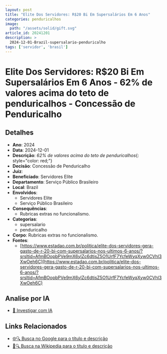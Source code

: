 ```yaml
---
layout: post
title: "Elite Dos Servidores: R$20 Bi Em Supersalários Em 6 Anos"
categories: penduricalhos 
image:
  path: "/assets/solid/gift.svg"
article_id: 20241201
description: >
  2024-12-01-Brazil-supersalario-penduricalho
tags: ['servidor', 'brasil']
---
```


# Elite Dos Servidores: R$20 Bi Em Supersalários Em 6 Anos - 62% de valores acima do teto de penduricalhos - Concessão de Penduricalho

## Detalhes
- **Ano**: 2024
- **Data**: 2024-12-01
- **Descrição**: <i class="fas fa-money-bill-wave"></i> *62% de valores acima do teto de penduricalhos*{: style="color: red;"}
- **Decisão**: Concessão de Penduricalho
- **Juiz**: 
- **Beneficiado**: Servidores Elite
- **Departamento**: Serviço Público Brasileiro
- **Local**: Brazil
- **Envolvidos**:
  - Servidores Elite
  - Serviço Público Brasileiro
- **Consequências**:
  - Rubricas extras no funcionalismo.
- **Categorias**:
  - supersalario
  - penduricalho
- **Corpo**: Rubricas extras no funcionalismo.
- **Fontes**:
  - [https://www.estadao.com.br/politica/elite-dos-servidores-gera-gasto-de-r-20-bi-com-supersalarios-nos-ultimos-6-anos/?srsltid=AfmBOopbPVe9mX6ylZc6dtisZ5O1UrfF7YcfeWyqXyw0CVhl3XwOeh6C](https://www.estadao.com.br/politica/elite-dos-servidores-gera-gasto-de-r-20-bi-com-supersalarios-nos-ultimos-6-anos/?srsltid=AfmBOopbPVe9mX6ylZc6dtisZ5O1UrfF7YcfeWyqXyw0CVhl3XwOeh6C)

## Analise por IA
- [🤖 Investigar com IA](https://www.perplexity.ai/search?q=%22penduricalhos%20judiciais%20Brasil%22%20Elite%20Dos%20Servidores%3A%20R%2420%20Bi%20Em%20Supersal%C3%A1rios%20Em%206%20Anos%2062%25%20de%20valores%20acima%20do%20teto%20de%20penduricalhos%20Brazil%202024-12-01%20%20Servidores%20Elite)

## Links Relacionados
- [🌐🔍 Busca no Google para o título e descrição](https://www.google.com/search?q=%22penduricalhos%20judiciais%20Brasil%22%20Elite%20Dos%20Servidores%3A%20R%2420%20Bi%20Em%20Supersal%C3%A1rios%20Em%206%20Anos%2062%25%20de%20valores%20acima%20do%20teto%20de%20penduricalhos%20Brazil%202024-12-01%20%20Servidores%20Elite)
- [📖🔍 Busca na Wikipedia para o título e descrição](https://pt.wikipedia.org/w/index.php?search=%22penduricalhos%20judiciais%20Brasil%22%20Elite%20Dos%20Servidores%3A%20R%2420%20Bi%20Em%20Supersal%C3%A1rios%20Em%206%20Anos%2062%25%20de%20valores%20acima%20do%20teto%20de%20penduricalhos%20Brazil%202024-12-01%20%20Servidores%20Elite)

